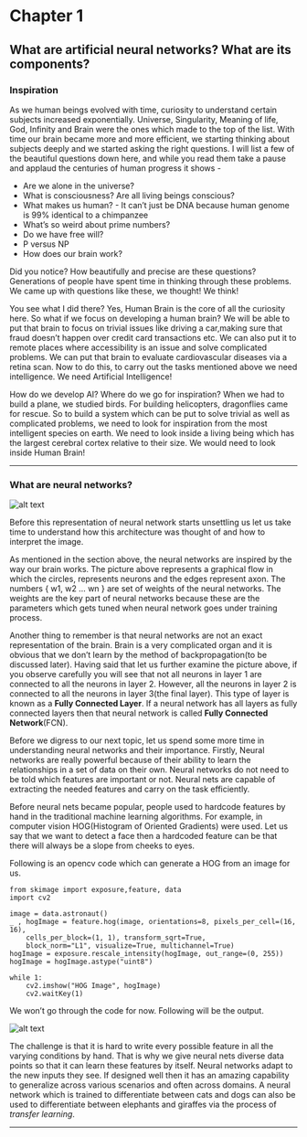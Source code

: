 # Chapter 1
## What are artificial neural networks? What are its components?

### Inspiration 

As we human beings evolved with time, curiosity to understand certain subjects increased exponentially. Universe, Singularity, Meaning of life, God, Infinity and Brain were the ones which made to the top of the list. With time our brain became more and more efficient, we starting thinking about subjects deeply and we started asking the right questions. I will list a few of the beautiful questions down here, and while you read them take a pause and applaud the centuries of human progress it shows - 

- Are we alone in the universe?
- What is consciousness? Are all living beings conscious?
- What makes us human? - It can’t just be DNA because human genome is 99% identical to a chimpanzee
- What’s so weird about prime numbers? 
- Do we have free will?
- P versus NP 
- How does our brain work? 

Did you notice? How beautifully and precise are these questions? Generations of people have spent time in thinking through these problems. We came up with questions like these, we thought! We think! 

You see what I did there? Yes, Human Brain is the core of all the curiosity here. So what if we focus on developing a human brain? We will be able to put that brain to focus on trivial issues like driving a car,making sure that fraud doesn’t happen over credit card transactions etc. We can also put it to remote places where accessibility is an issue and solve complicated problems. We can put that brain to evaluate cardiovascular diseases via a retina scan. Now to do this, to carry out the tasks mentioned above we need intelligence. We need Artificial Intelligence!

How do we develop AI? Where do we go for inspiration? When we had to build a plane, we studied birds. For building helicopters, dragonflies came for rescue. So to build a system which can be put to solve trivial as well as complicated problems, we need to look for inspiration from the most intelligent species on earth. We need to look inside a living being which has the largest cerebral cortex relative to their size. We would need to look inside Human Brain! 

--- 

### What are neural networks?

![alt text](https://github.com/vaibhawvipul/First-steps-towards-Deep-Learning/blob/master/Chapter-1/assests/Chapter-1-fig-1%20.png "Figure 1")


Before this representation of neural network starts unsettling us let us take time to understand how this architecture was thought of and how to interpret the image.

As mentioned in the section above, the neural networks are inspired by the way our brain works. The picture above represents a graphical flow in which the circles, represents neurons and the edges represent axon. The numbers { w1, w2 … wn } are set of weights of the neural networks. The weights are the key part of neural networks because these are the parameters which gets tuned when neural network goes under training process.  

Another thing to remember is that neural networks are not an exact representation of the brain. Brain is a very complicated organ and it is obvious that we don’t learn by the method of backpropagation(to be discussed later). Having said that let us further examine the picture above, if you observe carefully you will see that not all neurons in layer 1 are connected to all the neurons in layer 2. However, all the neurons in layer 2 is connected to all the neurons in layer 3(the final layer). This type of layer is known as a **Fully Connected Layer**. If a neural network has all layers as fully connected layers then that neural network is called **Fully Connected Network**(FCN). 

Before we digress to our next topic, let us spend some more time in understanding neural networks and their importance. 
Firstly, Neural networks are really powerful because of their ability to learn the relationships in a set of data on their own. Neural networks do not need to be told which features are important or not. Neural nets are capable of extracting the needed features and carry on the task efficiently.

Before neural nets became popular, people used to hardcode features by hand in the traditional machine learning algorithms. For example, in computer vision HOG(Histogram of Oriented Gradients) were used. Let us say that we want to detect a face then a hardcoded feature can be that there will always be a slope from cheeks to eyes. 

Following is an opencv code which can generate a HOG from an image for us.

```
from skimage import exposure,feature, data
import cv2
 
image = data.astronaut()
_ , hogImage = feature.hog(image, orientations=8, pixels_per_cell=(16, 16), 
	cells_per_block=(1, 1), transform_sqrt=True, 
	block_norm="L1", visualize=True, multichannel=True)
hogImage = exposure.rescale_intensity(hogImage, out_range=(0, 255))
hogImage = hogImage.astype("uint8")

while 1: 
	cv2.imshow("HOG Image", hogImage)
	cv2.waitKey(1)
```
We won’t go through the code for now. Following will be the output.

![alt text](https://github.com/vaibhawvipul/First-steps-towards-Deep-Learning/blob/master/Chapter-1/assests/Chapter-1-hog.png "HOG")

The challenge is that it is hard to write every possible feature in all the varying conditions by hand. That is why we give neural nets diverse data points so that it can learn these features by itself.  Neural networks adapt to the new inputs they see. If designed well then it has an amazing capability to generalize across various scenarios and often across domains. A neural network which is trained to differentiate between cats and dogs can also be used to differentiate between elephants and giraffes via the process of *transfer learning*.  

--- 

